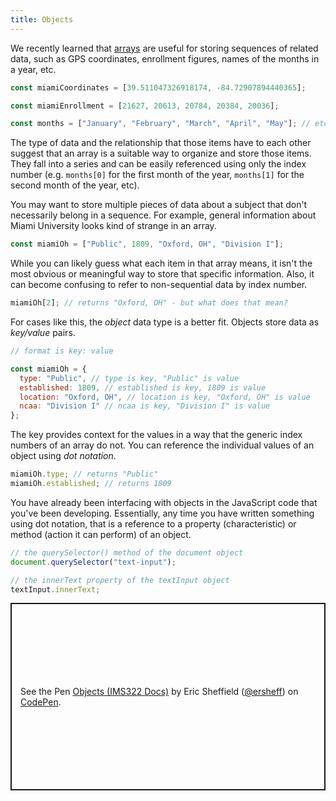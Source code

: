 ```yaml
---
title: Objects
---
```


We recently learned that [arrays](arrays) are useful for storing sequences of related data, such as GPS coordinates, enrollment figures, names of the months in a year, etc.

```js
const miamiCoordinates = [39.511047326918174, -84.72907894440365];

const miamiEnrollment = [21627, 20613, 20784, 20384, 20036];

const months = ["January", "February", "March", "April", "May"]; // etc
```

The type of data and the relationship that those items have to each other suggest that an array is a suitable way to organize and store those items. They fall into a series and can be easily referenced using only the index number (e.g. `months[0]` for the first month of the year, `months[1]` for the second month of the year, etc).

You may want to store multiple pieces of data about a subject that don't necessarily belong in a sequence. For example, general information about Miami University looks kind of strange in an array.

```js
const miamiOh = ["Public", 1809, "Oxford, OH", "Division I"];
```

While you can likely guess what each item in that array means, it isn't the most obvious or meaningful way to store that specific information. Also, it can become confusing to refer to non-sequential data by index number.

```js
miamiOh[2]; // returns "Oxford, OH" - but what does that mean?
```

For cases like this, the _object_ data type is a better fit. Objects store data as _key/value_ pairs.

```js
// format is key: value

const miamiOh = {
  type: "Public", // type is key, "Public" is value
  established: 1809, // established is key, 1809 is value
  location: "Oxford, OH", // location is key, "Oxford, OH" is value
  ncaa: "Division I" // ncaa is key, "Division I" is value
};
```

The key provides context for the values in a way that the generic index numbers of an array do not. You can reference the individual values of an object using _dot notation_.

```js
miamiOh.type; // returns "Public"
miamiOh.established; // returns 1809
```

You have already been interfacing with objects in the JavaScript code that you've been developing. Essentially, any time you have written something using dot notation, that is a reference to a property (characteristic) or method (action it can perform) of an object.

```js
// the querySelector() method of the document object
document.querySelector("text-input");

// the innerText property of the textInput object
textInput.innerText;
```

<p class="codepen" data-height="300" data-default-tab="js,result" data-slug-hash="vYPByeL" data-editable="true" data-user="ersheff" style="height: 300px; box-sizing: border-box; display: flex; align-items: center; justify-content: center; border: 2px solid; margin: 1em 0; padding: 1em;">
  <span>See the Pen <a href="https://codepen.io/ersheff/pen/vYPByeL">
  Objects (IMS322 Docs)</a> by Eric Sheffield (<a href="https://codepen.io/ersheff">@ersheff</a>)
  on <a href="https://codepen.io">CodePen</a>.</span>
</p>
<script async src="https://cpwebassets.codepen.io/assets/embed/ei.js"></script>

